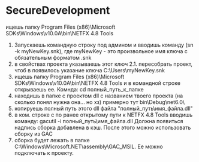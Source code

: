 # SecureDevelopment

ищешь папку Program Files (x86)\Microsoft SDKs\Windows\v10.0A\bin\NETFX 4.8 Tools
1. Запускаешь командную строку под админом и вводишь команду (sn -k myNewKey.snk), где myNewKey - это произвольное имя ключа с обязательным форматом .snk
2. в свойствах проекта указываешь этот ключ
2.1. пересобрать проект, чтоб в <PropertyGroup> появилось указание ключа <AssemblyOriginatorKeyFile>C:\Users\myNewKey.snk</AssemblyOriginatorKeyFile>
3. ищешь папку Program Files (x86)\Microsoft SDKs\Windows\v10.0A\bin\NETFX 4.8 Tools и в командной строке открываешь ее. Комнда: cd полный_путь_к_папке
4. находишь в папке с проектом dll с названием твоего проекта (на сколько понял нужна она... но хз) примерно тут bin\Debug\net6.0\
5. копируешь полный путь этого dll файла "полный_путь\имя_файла.dll"
6. в ком. строке с по ранее открытому пути к NETFX 4.8 Tools вводишь команду: gacutil -i полный_путь\имя_файла.dll 
Должна появиться надпись сборка добавлена в кэш. После этого можно использовать сборку из GAC
7. сборка будет лежать в папке C:\Windows\Microsoft.NET\assembly\GAC_MSIL. Ее можно подключать к проекту.
